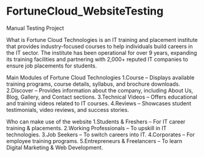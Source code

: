 # FortuneCloud_WebsiteTesting
Manual Testing Project


What is Fortune Cloud Technologies is an IT training and placement institute that provides industry-focused courses to help individuals build careers in the IT sector. The institute has been operational for over 9 years, expanding its training facilities and partnering with 2,000+ reputed IT companies to ensure job placements for students.

Main Modules of Fortune Cloud Technologies 
1.Course – Displays available training programs, course details, syllabus, and brochure downloads.
2.Discover – Provides information about the company, including About Us, Blog, Gallery, and Contact sections.
3.Technical Videos – Offers educational and training videos related to IT courses.
4.Reviews – Showcases student testimonials, video reviews, and success stories.

Who can make use of the website 
1.Students & Freshers – For IT career training & placements.
2.Working Professionals – To upskill in IT technologies.
3.Job Seekers – To switch careers into IT.
4.Corporates – For employee training programs.
5.Entrepreneurs & Freelancers – To learn Digital Marketing & Web Development. 
